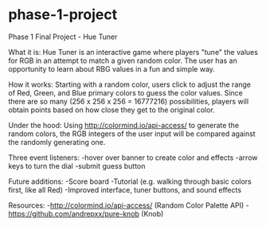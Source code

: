 # phase-1-project
Phase 1 Final Project - Hue Tuner

What it is:
  Hue Tuner is an interactive game where players "tune" the values for RGB in an attempt to match a given random color. The user has an opportunity to learn about RBG values in a fun and simple way. 


How it works:
 Starting with a random color, users click to adjust the range of Red, Green, and Blue primary colors to guess the color values. Since there are so many (256 x 256 x 256 = 16777216) possibilities, players will obtain points based on how close they get to the original color. 

Under the hood:
  Using http://colormind.io/api-access/ to generate the random colors, the RGB integers of the user input will be compared against the randomly generating one.

Three event listeners:
  -hover over banner to create color and effects
  -arrow keys to turn the dial
  -submit guess button

Future additions:
  -Score board
  -Tutorial (e.g. walking through basic colors first, like all Red)
  -Improved interface, tuner buttons, and sound effects


Resources:
  -http://colormind.io/api-access/ (Random Color Palette API)
  -https://github.com/andrepxx/pure-knob (Knob)